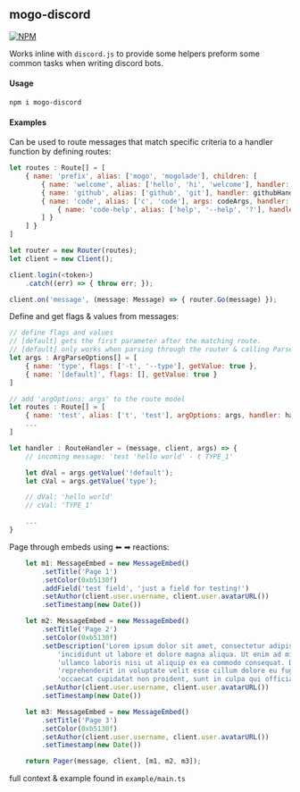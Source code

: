 ## mogo-discord

[![NPM](https://nodei.co/npm/mogo-discord.png)](https://nodei.co/npm/mogo-discord/)

Works inline with `discord.js` to provide some helpers preform some common tasks when writing discord bots. 

#### Usage

```
npm i mogo-discord
```

#### Examples 

Can be used to route messages that match specific criteria to a handler function by defining routes:
```javascript
let routes : Route[] = [
    { name: 'prefix', alias: ['mogo', 'mogolade'], children: [
        { name: 'welcome', alias: ['hello', 'hi', 'welcome'], handler: grettingsHandler },
        { name: 'github', alias: ['github', 'git'], handler: githubHandler },
        { name: 'code', alias: ['c', 'code'], args: codeArgs, handler: codeHandler, children: [
            { name: 'code-help', alias: ['help', '--help', '?'], handler: codeUsage },
        ] }
    ] }
]

let router = new Router(routes);
let client = new Client();

client.login(<token>)
    .catch((err) => { throw err; });

client.on('message', (message: Message) => { router.Go(message) });
```

Define and get flags & values from messages:
```javascript
// define flags and values
// [default] gets the first parameter after the matching route. 
// [default] only works when parsing through the router & calling ParseArgs directly
let args : ArgParseOptions[] = [
    { name: 'type', flags: ['-t', '--type'], getValue: true },
    { name: '[default]', flags: [], getValue: true }
]

// add 'argOptions: args' to the route model
let routes : Route[] = [
    { name: 'test', alias: ['t', 'test'], argOptions: args, handler: handler }
    ...
]

let handler : RouteHandler = (message, client, args) => {
    // incoming message: 'test 'hello world' - t TYPE_1'

    let dVal = args.getValue('!default');
    let cVal = args.getValue('type');

    // dVal: 'hello world'
    // cVal: 'TYPE_1'

    ...
}
```

Page through embeds using ⬅ ➡ reactions:
```javascript
    let m1: MessageEmbed = new MessageEmbed()
        .setTitle('Page 1')
        .setColor(0xb5130f)
        .addField('test field', 'just a field for testing!')
        .setAuthor(client.user.username, client.user.avatarURL())
        .setTimestamp(new Date())

    let m2: MessageEmbed = new MessageEmbed()
        .setTitle('Page 2')
        .setColor(0xb5130f)
        .setDescription('Lorem ipsum dolor sit amet, consectetur adipiscing elit, sed do eiusmod tempor '+
            'incididunt ut labore et dolore magna aliqua. Ut enim ad minim veniam, quis nostrud exercitation '+
            'ullamco laboris nisi ut aliquip ex ea commodo consequat. Duis aute irure dolor in '+
            'reprehenderit in voluptate velit esse cillum dolore eu fugiat nulla pariatur. Excepteur sint '+
            'occaecat cupidatat non proident, sunt in culpa qui officia deserunt mollit anim id est laborum.')
        .setAuthor(client.user.username, client.user.avatarURL())
        .setTimestamp(new Date())

    let m3: MessageEmbed = new MessageEmbed()
        .setTitle('Page 3')
        .setColor(0xb5130f)
        .setAuthor(client.user.username, client.user.avatarURL())
        .setTimestamp(new Date())

    return Pager(message, client, [m1, m2, m3]);
```

full context & example found in `example/main.ts`